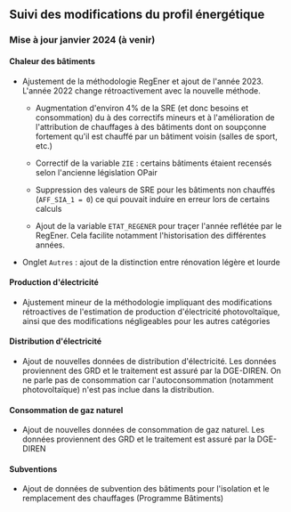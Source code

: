 <style type="text/css", rel="stylsheet">
/* add custom css if needed */
</style>

## Suivi des modifications du profil énergétique

### Mise à jour janvier 2024 (à venir)

#### Chaleur des bâtiments 

* Ajustement de la méthodologie RegEner et ajout de l'année 2023. L'année 2022 
change rétroactivement avec la nouvelle méthode.

  * Augmentation d'environ 4% de la SRE (et donc besoins et consommation) du à des
    correctifs mineurs et à l'amélioration de l'attribution de chauffages à des bâtiments
    dont on soupçonne fortement qu'il est chauffé par un bâtiment voisin (salles de sport, etc.)
  
  * Correctif de la variable `ZIE` : certains bâtiments étaient recensés selon l'ancienne
    législation OPair
  
  * Suppression des valeurs de SRE pour les bâtiments non chauffés (`AFF_SIA_1 = 0`) ce qui pouvait
    induire en erreur lors de certains calculs
    
  * Ajout de la variable `ETAT_REGENER` pour traçer l'année reflétée par le RegEner. Cela
    facilite notamment l'historisation des différentes années.

* Onglet `Autres` : ajout de la distinction entre rénovation légère et lourde

#### Production d'électricité

* Ajustement mineur de la méthodologie impliquant des modifications rétroactives 
de l'estimation de production d'électricité photovoltaïque, ainsi que des modifications
négligeables pour les autres catégories

#### Distribution d'électricité

* Ajout de nouvelles données de distribution d'électricité. Les données proviennent
des GRD et le traitement est assuré par la DGE-DIREN. On ne parle pas de consommation car
l'autoconsommation (notamment photovoltaïque) n'est pas inclue dans la distribution.

#### Consommation de gaz naturel

* Ajout de nouvelles données de consommation de gaz naturel. Les données proviennent
des GRD et le traitement est assuré par la DGE-DIREN

#### Subventions

* Ajout de données de subvention des bâtiments pour l'isolation et le
remplacement des chauffages (Programme Bâtiments)
